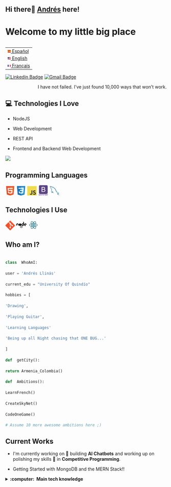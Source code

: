 
## Hi there👋 [Andrés](https://github.com/andre101011) here!  

<h1>Welcome to my little big place</h1>

<table align="right">
 <tr><td><a href="README_es.md"><img src="images/es-flag.png" height="10"> Español</a></td></tr>
 <tr><td><a href="README.md"><img src="images/us-flag.png" height="10"> English</a></td></tr>
 <tr><td><a href="README_fr.md"><img src="images/fr-flag.png" height="10"> Français</a></td></tr>
</table>

[![Linkedin Badge](https://img.shields.io/badge/-Andrés%20Llinás-blue?style=flat-square&logo=Linkedin&logoColor=white&link=https://www.https://www.linkedin.com/in/andres-llinas-r/)](https://www.linkedin.com/in/andres-llinas-r/) [![Gmail Badge](https://img.shields.io/badge/-andreslli1707@gmail.com-c14438?style=flat-square&logo=Gmail&logoColor=white&link=mailto:andreslli1707@gmail.com)](mailto:andreslli1707@gmail.com) 


<div  style="text-align: right">I have not failed. I’ve just found 10,000 ways that won’t work. </div>

  

## :computer: Technologies I Love

* NodeJS

* Web Development

* REST API

* Frontend and Backend Web Development

  

<img  src = "https://github-readme-stats.vercel.app/api/top-langs/?username=andre101011&layout=compact">

  

## Programming Languages

<img  src = 'https://github.com/andre101011/andre101011/blob/main/images/html.svg'  width='30'/>  <img  src = 'https://github.com/andre101011/andre101011/blob/main/images/css.svg'  width='30'/>  <img  src = 'https://github.com/andre101011/andre101011/blob/main/images/js.svg'  width='30'/>  <img  src = 'https://github.com/andre101011/andre101011/blob/main/images/bootstrap.svg'  width='33'/> 
<img  src = 'https://github.com/andre101011/andre101011/blob/main/images/sql.svg'  width='30'/>

## Technologies I Use

<img  src = 'https://github.com/andre101011/andre101011/blob/main/images/git.svg'  width='30'/>  <img  src = 'https://github.com/andre101011/andre101011/blob/main/images/nodejs.svg'  width='33'/>  <img  src = 'https://github.com/andre101011/andre101011/blob/main/images/react.svg'  width='33'/>

## Who am I?

```python

class  WhoAmI:

user = 'Andrés Llinás'

current_edu = "University Of Quindío"

hobbies = [

'Drawing',

'Playing Guitar',

'Learning Languages'

'Being up all Night chasing that ONE BUG...'

]

def  getCity():

return Armenia_Colombia()

def  Ambitions():

LearnFrench()

CreateSkyNet()

CodeOneGame()

# Assume 10 more awesome ambitions here ;)

```

## Current Works

* I'm currently working on 🔭 building **AI Chatbots** and working up on polishing my skills 🌱 in **Competitive Programming**.

* Getting Started with MongoDB and the MERN Stack!!



<details>
  <summary><b>:computer: &nbsp;Main tech knowledge</b></summary>
  <br/>

![Java](https://img.shields.io/badge/JAVA-007396.svg?&style=flat&logo=java&logoColor=white)&nbsp;
![JSF](https://img.shields.io/badge/JSF-323330.svg?&style=flat&logo=eclipse&logoColor=white)&nbsp;
![Angular](https://img.shields.io/badge/ANGULAR-DD0031.svg?&style=flat&logo=angular&logoColor=white)&nbsp;
![Spring](https://img.shields.io/badge/SPRING-6DB33F.svg?&style=flat&logo=spring&logoColor=white)&nbsp;
![Hibernate](https://img.shields.io/badge/HIBERNATE-121011.svg?&style=flat&logo=red-hat&logoColor=white)
![HTML5](https://img.shields.io/badge/HTML5-E34F26.svg?&style=flat&logo=html5&logoColor=white)&nbsp;
![CSS3](https://img.shields.io/badge/CSS3-%231572B6.svg?&style=flat&logo=css3&logoColor=white)&nbsp;
![JavaScript](https://img.shields.io/badge/JAVASCRIPT-323330.svg?&style=flat&logo=javascript&logoColor=%23F7DF1E)&nbsp;
![Git](https://img.shields.io/badge/GIT-%23F05033.svg?&style=flat&logo=git&logoColor=white)&nbsp;
![GitHub](https://img.shields.io/badge/GITHUB-%23121011.svg?&style=flat&logo=github&logoColor=white)&nbsp;
![GitLab](https://img.shields.io/badge/GITLAB-%23181717.svg?&style=flat&logo=gitlab&logoColor=white)&nbsp;
![REST API](https://img.shields.io/badge/REST-02569B.svg?&style=flat&logo=rest&logoColor=white)&nbsp;
![LINUX](https://img.shields.io/badge/LINUX-FCC624?style=flat-square&logo=linux&logoColor=black)
![VSCode](https://img.shields.io/badge/VSCODE-007ACC.svg?&style=flat&logo=visual-studio-code)&nbsp;
![Eclipse](https://img.shields.io/badge/ECLIPSE-2C2255.svg?&style=flat&logo=eclipse)&nbsp;
![IntelliJ](https://img.shields.io/badge/INTELLIJ-000000.svg?&style=flat&logo=intellij-idea)&nbsp;\
![Clean Architecture](https://img.shields.io/badge/CLEAN%20ARCHITECTURE-6DB33F.svg?&style=flat&logoColor=white)&nbsp;
![SCRUM](https://img.shields.io/badge/SCRUM-6DB33F.svg?&style=flat&logo=ddd&logoColor=white)&nbsp;

